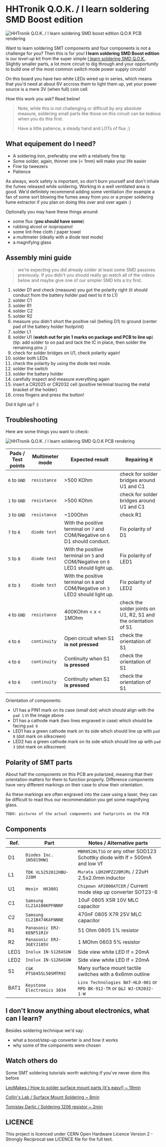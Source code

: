 HHTronik Q.O.K. / I learn soldering SMD Boost edition
=====================================================

![HHTronik Q.O.K. / I learn soldering SMD boost edition Q.O.K PCB rendering](./assets/pcb-rendering.png)

Want to learn soldering SMT components and four components is not a challenge for you? 
Then this is for you! **I learn soldering SMD Boost edition** is our *level-up* kit from 
the super simple [I learn soldering SMD Q.O.K.](https://github.com/hhtronik/qok-i-learn-soldering-smd). 
Slightly smaller parts, a lot more circuit to dig through and your opportunity to build one of 
the most common switch mode power supply circuits!

On this board you have two white LEDs wired up in series, which means that you'd need at about
6V accross them to light them up, yet your power source is a mere 3V (when full) coin cell. 

How this work you ask? Read below!

>
> Note, while this is not challenging or difficult by any absolute measure, soldering small parts
> like those on this circuit can be tedious when you do this first. 
>
> Have a little patience, a steady hand and LOTs of flux ;)
>

What equipement do I need?
--------------------------

- A soldering iron, preferably one with a relatively fine tip
- Some solder, again, thinner one (< 1mm) will make your life easier
- Fine tip tweezers
- Patience

As always, work safety is important, so don't burn yourself and don't inhale the fumes released while soldering. Working in a well ventilated area is good. We'd definitely recommend adding some ventilation (for example a fan of some sort blowing the fumes away from you or a proper soldering fume extractor if you plan on doing this over and over again :)

Optionally you may have these things around:

- some flux (**you should have some**)
- rubbing alcool or isopropanol
- some lint-free cloth / paper towel
- a multimeter (ideally with a diode test mode)
- a magnifying glass

Assembly mini guide
-------------------

>
> we're expecting you did already solder at least some SMD passives previously. 
> If you didn't you should really go watch all of the videos below and maybe
> give one of our simpler SMD kits a try first.
>


1. solder D1 and check (measure) you got the polarity right (it should conduct from the battery holder pad next to it to L1)
2. solder C1
3. solder R1
4. solder C2
5. solder R2
6. measure you didn't short the positive rail (behing D1) to ground (center pad of the battery holder footprint)
7. solder L1
8. solder U1 (**watch out for pin 1 marks on package and PCB to line up**) (tip: add solder to on pad and tack the IC in place, then solder the remaining pins ;)
9. check for solder bridges on U1, check polarity again!
10. solder both LEDs
11. check the polarity by using the diode test mode. 
11. solder the switch
12. solder the battery holder
12. carefully inspect and measure everything again
13. insert a CR2025 or CR2032 cell (positive terminal toucing the metal bracket of the holder)
14. cross fingers and press the button!

Did it light up? :)

Troubleshooting
----------------

Here are some things you want to check:

![HHTronik Q.O.K. / I learn soldering SMD Q.O.K PCB rendering](./assets/troubleshooting.png)

| Pads / Test points | Multimeter mode       | Expected result            | Repairing it               |
| ------------------ | --------------------- | -------------------------- | -------------------------- |
| `6` to `GND`       | `resistance`          | >500 KOhm                  | check for solder bridges around U1 and C1 |
| `1` to `GND`       | `resistance`          | >500 KOhm                  | check for solder bridges around U1 and C1 |
| `3` to `GND`       | `resistance`          | ~100Ohm                    | check R1 |
| `7` to `6`         | `diode test`          | With the positive terminal on `7` and COM/Negative on `6` D1 should conduct. | Fix polarity of D1 |
| `5` to `8`         | `diode test`          | With the positive terminal on `5` and COM/Negative on `8` LED1 should light up. | Fix polarity of LED1 |
| `8` to `3`         | `diode test`          | With the positive terminal on `8` and COM/Negative on `3` LED2 should light up. | Fix polarity of LED2 |
| `4` to `GND`       | `resistance`          | 400KOhm < x < 1MOhm        | check the solder joints on U1, R2, S1 and the orientation of S1
| `4` to `6`         | `continuity`          | Open circuit when S1 **is not pressed** | check the orientation of S1
| `4` to `6`         | `continuity`          | Continuity when S1 **is pressed** | check the orientation of S1
| `4` to `6`         | `continuity`          | Continuity when S1 **is pressed** | check the orientation of S1


Orientation of components:

- U1 has a PIN1 mark on its case (small dot) which should align with the `pad 1` in the image above
- D1 has a cathode mark (two lines engraved in case) which should be facing `pad 6`
- LED1 has a green cathode mark on its side which should line up with `pad 8` (dot mark on silkscreen)
- LED2 has a green cathode mark on its side which should line up with `pad 3` (dot mark on silkscreen)

Polarity of SMT parts
---------------------

About half the components on this PCB are polarized, meaning that their orientation matters
for them to function properly. Difference components have very different markings on their
case to show their orientation.

As these markings are often engraved into the case using a laser, they can be difficult to
read thus our recommendation you get some magnifying glass.

`TODO: pictures of the actual components and footprints on the PCB`

Components
----------

| Ref. | Part                        | Notes / Alternative parts  |
| ---- | --------------------------- | -------------------------- |
| D1   | `Diodes Inc. 1N5819HW1`     | `MBR0520LT1G` or any other SOD123 Schottky diode with If > 500mA and low Vf
| L1   | `TDK VLS252012HBU-220M`     | `Murata LQH2HPZ220MJRL` / 22uH 2.5x2.0mm inductor
| U1   | `Hexin  HX3001`             | `Chipown AP2000ATCER` / Current mode step up converter SOT23-6
| C1   | `Samsung CL21A106KPFNNNF`   | 10uF 0805 X5R 10V MLC capacitor
| C2   | `Samsung CL21B474KAFNNNE`   | 470nF 0805 X7R 25V MLC capacitor
| R1   | `Panasonic ERJ-6ENF51R1V`   | 51 Ohm 0805 1% resistor
| R2   | `Panasonic ERJ-3GEYJ105V`   | 1 MOhm 0603 5% resistor
| LED1 | `Inolux IN-S126ASUW`        | Side view white LED If = 20mA 
| LED2 | `Inolux IN-S126ASUW`        | Side view white LED If = 20mA
| S1   | `C&K PTS645SL50SMTR92`      | Many surface mount tactile switches with a 6x6mm outline
| BAT1 | `Keystone Electronics 3034` | `Linx Technologies BAT-HLD-001` or `MPD BK-912-TR` or `Q&J WJ-CR2032-1-W`


I don't know anything about electronics, what can I learn?
----------------------------------------------------------

Besides soldering technique we'd say:

- what a boost/step-up converter is and how it works
- why some of the components were chosen

Watch others do
---------------

Some SMT soldering tutorials worth watching if you've never done this before

[LeoMakes / How to solder surface mount parts (it's easy!) ~ 19min](https://www.youtube.com/watch?v=f9fbqks3BS8)

[Collin's Lab / Surface Mount Soldering ~ 8min](https://www.youtube.com/watch?v=QzoPxvIM2qE)

[Tomislav Darlic / Soldering 1206 resistor ~ 2min](https://www.youtube.com/watch?v=_DsCdOaRUPM)


LICENCE
-------

This project is licenced under CERN Open Hardware Licence Version 2 - Strongly Reciprocal see LICENCE file for the full text.